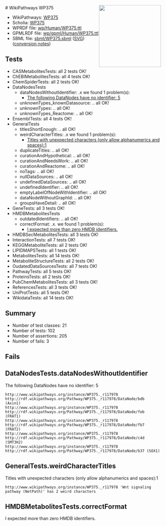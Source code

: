 <img style="float: right; width: 200px" src="../logo.png" />
# WikiPathways WP375

* WikiPathways: [WP375](https://identifiers.org/wikipathways:WP375)
* Scholia: [WP375](https://scholia.toolforge.org/wikipathways/WP375)
* WPRDF file: [wp/Human/WP375.ttl](../wp/Human/WP375.ttl)
* GPMLRDF file: [wp/gpml/Human/WP375.ttl](../wp/gpml/Human/WP375.ttl)
* SBML file: [sbml/WP375.sbml](../sbml/WP375.sbml) ([SVG](../sbml/WP375.svg)) ([conversion notes](../sbml/WP375.txt))

## Tests
* CASMetabolitesTests: all 2 tests OK!
* ChEBIMetabolitesTests: all 4 tests OK!
* ChemSpiderTests: all 2 tests OK!
* DataNodesTests
    * dataNodesWithoutIdentifier: .x we found 1 problem(s):
        * [The following DataNodes have no identifier: 5](#d2d32fa4)
    * unknownTypes_knownDatasource: .. all OK!
    * unknownTypes: .. all OK!
    * unknownTypes_Reactome: .. all OK!
* EnsemblTests: all 4 tests OK!
* GeneralTests
    * titlesShortEnough: .. all OK!
    * weirdCharacterTitles: .x we found 1 problem(s):
        * [Titles with unexpected characters (only allow alphanumerics and spaces):1](#fda87b3f)
    * duplicateTitles: .. all OK!
    * curationAndHypothetical: .. all OK!
    * curationAndNeedsWork: .. all OK!
    * curationAndReactome: .. all OK!
    * noTags: .. all OK!
    * nullDataSources: .. all OK!
    * undefinedDataSources: .. all OK!
    * undefinedIdentifier: .. all OK!
    * emptyLabelOfNodeWithIdentifier: .. all OK!
    * dataNodeWithoutGraphId: .. all OK!
    * groupsHaveDetail: .. all OK!
* GeneTests: all 3 tests OK!
* HMDBMetabolitesTests
    * outdatedIdentifiers: .. all OK!
    * correctFormat: .x. we found 1 problem(s):
        * [I expected more than zero HMDB identifiers.](#ad154c1e)
* HMDBSecMetabolitesTests: all 3 tests OK!
* InteractionTests: all 7 tests OK!
* KEGGMetaboliteTests: all 2 tests OK!
* LIPIDMAPSTests: all 1 tests OK!
* MetabolitesTests: all 14 tests OK!
* MetaboliteStructureTests: all 2 tests OK!
* OudatedDataSourcesTests: all 7 tests OK!
* PathwayTests: all 5 tests OK!
* ProteinsTests: all 2 tests OK!
* PubChemMetabolitesTests: all 3 tests OK!
* ReferencesTests: all 3 tests OK!
* UniProtTests: all 5 tests OK!
* WikidataTests: all 14 tests OK!


## Summary

* Number of test classes: 21
* Number of tests: 102
* Number of assertions: 205
* Number of fails: 3

## Fails

<a name="d2d32fa4" />

## DataNodesTests.dataNodesWithoutIdentifier

The following DataNodes have no identifier: 5
```
http://www.wikipathways.org/instance/WP375._r117978 http://rdf.wikipathways.org/Pathway/WP375._r117978/DataNode/bdb (Axin1)
http://www.wikipathways.org/instance/WP375._r117978 http://rdf.wikipathways.org/Pathway/WP375._r117978/DataNode/feb (FRAT1)
http://www.wikipathways.org/instance/WP375._r117978 http://rdf.wikipathways.org/Pathway/WP375._r117978/DataNode/fb7 (FRAT2)
http://www.wikipathways.org/instance/WP375._r117978 http://rdf.wikipathways.org/Pathway/WP375._r117978/DataNode/c4d (SMT3H2)
http://www.wikipathways.org/instance/WP375._r117978 http://rdf.wikipathways.org/Pathway/WP375._r117978/DataNode/b37 (SOX1)
```

<a name="fda87b3f" />

## GeneralTests.weirdCharacterTitles

Titles with unexpected characters (only allow alphanumerics and spaces):1
```
http://www.wikipathways.org/instance/WP375._r117978 'Wnt signaling pathway (NetPath)' has 2 weird characters
```

<a name="ad154c1e" />

## HMDBMetabolitesTests.correctFormat

I expected more than zero HMDB identifiers.
